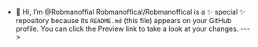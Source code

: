 - 👋 Hi, I’m @Robmanoffial
Robmanoffical/Robmanoffical is a ✨ special ✨ repository because its `README.md` (this file) appears on your GitHub profile.
You can click the Preview link to take a look at your changes.
--->
